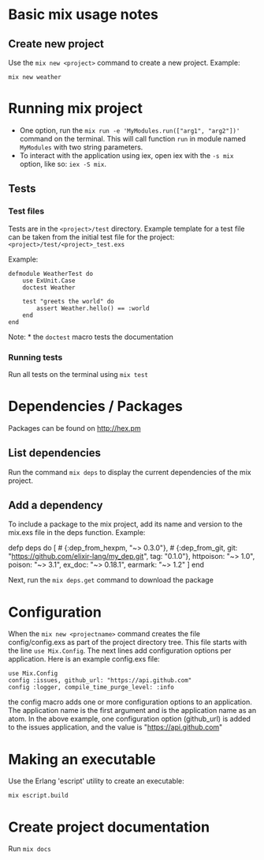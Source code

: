 # Basic mix usage notes

## Create new project

Use the `mix new <project>` command to create a new project. Example:

    mix new weather

# Running mix project

* One option, run the `mix run -e 'MyModules.run(["arg1", "arg2"])'` command on
  the terminal. This will call function `run` in module named `MyModules` with
  two string parameters.
* To interact with the application using iex, open iex with the `-s mix` option,
  like so: `iex -S mix`.

## Tests

### Test files

Tests are in the `<project>/test` directory.
Example template for a test file can be taken from the initial test file for the
project: `<project>/test/<project>_test.exs`

Example:

    defmodule WeatherTest do
        use ExUnit.Case
        doctest Weather

        test "greets the world" do
            assert Weather.hello() == :world
        end
    end

Note:
    * the `doctest` macro tests the documentation

### Running tests

Run all tests on the terminal using `mix test`

# Dependencies / Packages

Packages can be found on http://hex.pm

## List dependencies

Run the command `mix deps` to display the current dependencies of the mix
project.

## Add a dependency

To include a package to the mix project, add its name and version to the mix.exs
file in the deps function. Example:

  defp deps do
    [
      # {:dep_from_hexpm, "~> 0.3.0"},
      # {:dep_from_git, git: "https://github.com/elixir-lang/my_dep.git", tag: "0.1.0"},
      httpoison: "~> 1.0",
      poison: "~> 3.1",
      ex_doc: "~> 0.18.1",
      earmark: "~> 1.2"
    ]
  end

Next, run the `mix deps.get` command to download the package


# Configuration

When the `mix new <projectname>` command creates the file config/config.exs as
part of the project directory tree. This file starts with the line `use Mix.Config`. The next lines add configuration options per
application. Here is an example config.exs file:

    use Mix.Config
    config :issues, github_url: "https://api.github.com"
    config :logger, compile_time_purge_level: :info

the config macro adds one or more configuration options to an application.
The application name is the first argument and is the application name as an
atom. In the above example, one configuration option (github_url) is added to
the issues application, and the value is "https://api.github.com"

# Making an executable

Use the Erlang 'escript' utility to create an executable:

`mix escript.build`

# Create project documentation

Run `mix docs`
